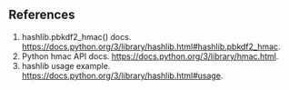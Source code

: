 ## References
1. hashlib.pbkdf2_hmac() docs. https://docs.python.org/3/library/hashlib.html#hashlib.pbkdf2_hmac.
2. Python hmac API docs. https://docs.python.org/3/library/hmac.html.
2. hashlib usage example. https://docs.python.org/3/library/hashlib.html#usage.
